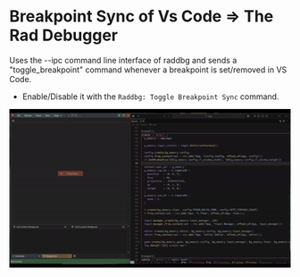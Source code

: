 # Breakpoint Sync of Vs Code => The Rad Debugger
Uses the --ipc command line interface of raddbg and sends a "toggle_breakpoint" command whenever a breakpoint is set/removed in VS Code.

- Enable/Disable it with the `Raddbg: Toggle Breakpoint Sync` command.

![showcase](gif.gif)
